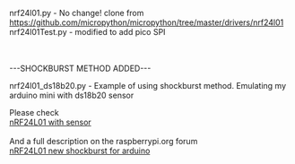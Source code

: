 nrf24l01.py - No change! clone from https://github.com/micropython/micropython/tree/master/drivers/nrf24l01<br>
nrf24l01Test.py - modified to add pico SPI

<br><br>---SHOCKBURST METHOD ADDED---<br>


nrf24l01_ds18b20.py - Example of using shockburst method. Emulating my arduino mini with ds18b20 sensor<br>

Please check<br>
<a href="https://github.com/danjperron/nRF24L01_With_Sensor"> nRF24L01 with sensor</a><br><br>
And a  full description on the raspberrypi.org forum<br>
<a href="https://forums.raspberrypi.com/viewtopic.php?p=720838#p720838"> nRF24L01 new shockburst for arduino</a>
